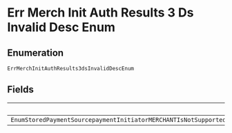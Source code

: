 
# Err Merch Init Auth Results 3 Ds Invalid Desc Enum

## Enumeration

`ErrMerchInitAuthResults3dsInvalidDescEnum`

## Fields

| Name |
|  --- |
| `EnumStoredPaymentSourcepaymentInitiatorMERCHANTIsNotSupportedIf3DSecureAuthenticationResultsArePresentInTheOrder3DSecureAuthenticationResultsCanBePresentInTheOrderOnlyWhenCustomerIsThePaymentInitiatorItIsSemanticallyIncorrectToPerformAMerchantInitiatedPaymentWith3DSecureAuthenticationResultsIsTheOrder` |

